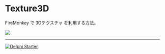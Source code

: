 # Texture3D

FireMonkey で 3Dテクスチャ を利用する方法。

[![](https://j.gifs.com/3l0jLn.gif)](https://youtu.be/bES7qrFqGeU)

----

[![Delphi Starter](http://img.en25.com/EloquaImages/clients/Embarcadero/%7B063f1eec-64a6-4c19-840f-9b59d407c914%7D_dx-starter-bn159.png)](https://www.embarcadero.com/jp/products/delphi/starter)